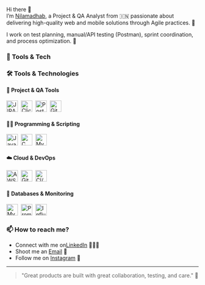 Hi there 👋  
I’m [Nilamadhab](https://www.linkedin.com/in/nilamadhab-das-a2517923b), a Project & QA Analyst from 🇮🇳 passionate about delivering high-quality web and mobile solutions through Agile practices. 🎯  

I work on test planning, manual/API testing (Postman), sprint coordination, and process optimization. 🚀  

### 🔧 Tools & Tech  
### 🛠️ Tools & Technologies

#### 🚀 Project & QA Tools  
<a href="https://www.atlassian.com/software/jira"><img src="https://simpleicons.org/icons/jira.svg" alt="JIRA" width="30" /></a>&nbsp;
<a href="https://clickup.com/"><img src="https://simpleicons.org/icons/clickup.svg" alt="ClickUp" width="30" /></a>&nbsp;
<a href="https://www.postman.com/"><img src="https://simpleicons.org/icons/postman.svg" alt="Postman" width="30" /></a>&nbsp;
<a href="https://git-scm.com/"><img src="https://simpleicons.org/icons/git.svg" alt="Git" width="30" /></a>

#### 👨‍💻 Programming & Scripting  
<a href="https://www.java.com/"><img src="https://simpleicons.org/icons/java.svg" alt="Java" width="30" /></a>&nbsp;
<a href="https://en.wikipedia.org/wiki/C_(programming_language)"><img src="https://simpleicons.org/icons/c.svg" alt="C" width="30" /></a>&nbsp;
<a href="https://www.mysql.com/"><img src="https://simpleicons.org/icons/mysql.svg" alt="MySQL" width="30" /></a>

#### ☁️ Cloud & DevOps  
<a href="https://aws.amazon.com/"><img src="https://simpleicons.org/icons/amazonaws.svg" alt="AWS" width="30" /></a>&nbsp;
<a href="https://github.com/features/actions"><img src="https://simpleicons.org/icons/githubactions.svg" alt="GitHub Actions" width="30" /></a>&nbsp;
<a href="https://www.jenkins.io/"><img src="https://simpleicons.org/icons/jenkins.svg" alt="CI/CD" width="30" /></a>

#### 🧠 Databases & Monitoring  
<a href="https://www.mysql.com/"><img src="https://simpleicons.org/icons/mysql.svg" alt="MySQL" width="30" /></a>&nbsp;
<a href="https://prometheus.io/"><img src="https://simpleicons.org/icons/prometheus.svg" alt="Prometheus" width="30" /></a>&nbsp;
<a href="https://www.influxdata.com/"><img src="https://simpleicons.org/icons/influxdb.svg" alt="InfluxDB" width="30" /></a>




### 📫 How to reach me?  
- Connect with me on[LinkedIn](https://www.linkedin.com/in/nilamadhab-das-a2517923b) 👨🏻‍💻  
- Shoot me an [Email](mailto:nilamadhabdas12@gmail.com) 💌   
- Follow me on [Instagram](https://www.instagram.com/yaa.itz_nil?igsh=MTl1OHpvdWM4ZTRncg%3D%3D&utm_source=qr) 📸

---

> "Great products are built with great collaboration, testing, and care." 🚀



